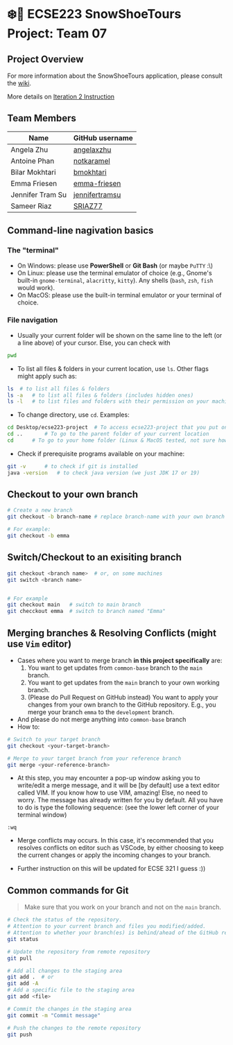 # :snowflake::ski: ECSE223 SnowShoeTours Project: Team 07

## Project Overview
For more information about the SnowShoeTours application, please consult the [wiki](../../wiki).

More details on [Iteration 2 Instruction](https://github.com/McGill-ECSE223-W23/ecse223-tutorials/wiki/Technical-Instructions-for-Group-Project-Iteration-2)

## Team Members

| Name          | GitHub username |
| ------------- | --------------- |
| Angela Zhu    | [angelaxzhu](https://github.com/angelaxzhu) |
| Antoine Phan  | [notkaramel](https://github.com/notkaramel) |
| Bilar Mokhtari| [bmokhtari](https://github.com/bmokhtari)   |
| Emma Friesen  | [emma-friesen](https://github.com/emma-friesen) |
| Jennifer Tram Su | [jennifertramsu](https://github.com/jennifertramsu) |
| Sameer Riaz   | [SRIAZ77](https://github.com/SRIAZ77) |

## Command-line nagivation basics
### The "terminal"
- On Windows: please use **PowerShell** or **Git Bash** (or maybe `PuTTY` :\\)
- On Linux: please use the terminal emulator of choice (e.g., Gnome's built-in `gnome-terminal`, `alacritty`, `kitty`). Any shells (`bash`, `zsh`, `fish` would work).
- On MacOS: please use the built-in terminal emulator or your terminal of choice.

### File navigation
- Usually your current folder will be shown on the same line to the left (or a line above) of your cursor. Else, you can check with
```sh
pwd
```

- To list all files & folders in your current location, use `ls`. Other flags might apply such as:
```sh
ls	# to list all files & folders
ls -a	# to list all files & folders (includes hidden ones)
ls -l 	# to list files and folders with their permission on your machine.
```

- To change directory, use `cd`. Examples:
```sh
cd Desktop/ecse223-project	# To access ecse223-project that you put on the Desktop
cd ..		# To go to the parent folder of your current location
cd		# To go to your home folder (Linux & MacOS tested, not sure how Windows would work)
```

- Check if prerequisite programs available on your machine:
```sh
git -v 		# to check if git is installed
java -version	# to check java version (we just JDK 17 or 19)
```

## Checkout to your own branch
```bash
# Create a new branch
git checkout -b branch-name # replace branch-name with your own branch name

# For example:
git checkout -b emma
```

## Switch/Checkout to an exisiting branch
```bash
git checkout <branch name>	# or, on some machines
git switch <branch name>


# For example
git checkout main	# switch to main branch
git checckout emma	# switch to branch named "Emma"
```

## Merging branches & Resolving Conflicts (might use `Vim` editor)
- Cases where you want to merge branch **in this project specifically** are:
	1. You want to get updates from `common-base` branch to the `main` branch.
	2. You want to get updates from the `main` branch to your own working branch.
	3. (Please do Pull Request on GitHub instead) You want to apply your changes from your own branch to the GitHub repository. E.g., you merge your branch `emma` to the `development` branch.
- And please do not merge anything into `common-base` branch
- How to:

```sh
# Switch to your target branch
git checkout <your-target-branch>

# Merge to your target branch from your reference branch
git merge <your-reference-branch>
```

- At this step, you may encounter a pop-up window asking you to write/edit a merge message, and it will be [by default] use a text editor called VIM. If you know how to use VIM, amazing! Else, no need to worry. The message has already written for you by default. All you have to do is type the following sequence: (see the lower left corner of your terminal window)
```
:wq
```
- Merge conflicts may occurs. In this case, it's recommended that you resolves conflicts on editor such as VSCode, by either choosing to keep the current changes or apply the incoming changes to your branch.

- Further instruction on this will be updated for ECSE 321 I guess :))


## Common commands for Git
>Make sure that you work on your branch and not on the `main` branch.

```bash
# Check the status of the repository.
# Attention to your current branch and files you modified/added.
# Attention to whether your branch(es) is behind/ahead of the GitHub repo.
git status

# Update the repository from remote repository
git pull

# Add all changes to the staging area
git add .  # or
git add -A
# Add a specific file to the staging area 
git add <file>

# Commit the changes in the staging area
git commit -m "Commit message"

# Push the changes to the remote repository
git push
```


